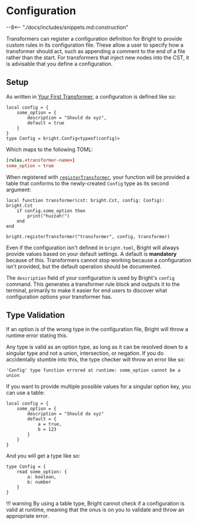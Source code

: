 # Configuration

--8<-- "./docs/includes/snippets.md:construction"

Transformers can register a configuration definition for Bright to provide custom rules in its configuration file. These
allow a user to specify how a transformer should act, such as appending a comment to the end of a file rather than the
start. For transformers that inject new nodes into the CST, it is advisable that you define a configuration.

## Setup

As written in [Your First Transformer](./your-first-transformer.md#defining-configuration), a configuration is defined
like so:

```luau
local config = {
	some_option = {
		description = "Should do xyz",
		default = true
	}
}
type Config = bright.Config<typeof(config)>
```

Which maps to the following TOML:

```toml
[rules.<transformer-name>]
some_option = true
```

When registered with [`registerTransformer`](../../api/std/registerTransformer.md), your function will be provided a
table that conforms to the newly-created `Config` type as its second argument:

```luau
local function transformer(cst: bright.Cst, config: Config): bright.Cst
	if config.some_option then
		print("huzzah!")
	end
end

bright.registerTransformer("transformer", config, transformer)
```

Even if the configuration isn't defined in `bright.toml`, Bright will always provide values based on your default settings.
A default is **mandatory** because of this. Transformers cannot stop working because a configuration isn't provided, but
the default operation should be documented.

The `description` field of your configuration is used by Bright's `config` command. This generates a transformer rule
block and outputs it to the terminal, primarily to make it easier for end users to discover what configuration options
your transformer has.

## Type Validation

If an option is of the wrong type in the configuration file, Bright will throw a runtime error stating this.

Any type is valid as an option type, as long as it can be resolved down to a singular type and not a union, intersection,
or negation. If you do accidentally stumble into this, the type checker will throw an error like so:

```
'Config' type function errored at runtime: some_option cannot be a union
```

If you want to provide multiple possible values for a singular option key, you can use a table:

```luau hl_lines="4-7"
local config = {
	some_option = {
		description = "Should do xyz"
		default = {
			a = true,
			b = 123
		}
	}
}
```

And you will get a type like so:

```luau
type Config = {
	read some_option: {
		a: boolean,
		b: number
	}
}
```

!!! warning
	By using a table type, Bright cannot check if a configuration is valid at runtime, meaning that the onus is on you to
	validate and throw an appropriate error.
